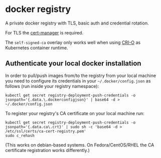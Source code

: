 docker registry
=

A private docker registry with TLS, basic auth and credential rotation.  

For TLS the [cert-manager](https://github.com/jetstack/cert-manager)
is required.  

The `self-signed-ca` overlay only works well when using
[CRI-O](https://github.com/cri-o/cri-o) as Kubernetes container runtime.


## Authenticate your local docker installation

In order to pull/push images from/to the registry from your local
machine you need to configure its credentials in your
`~/.docker/config.json` as follows (run inside your registry namespace):
```
kubectl get secret registry-deployment-push-credentials -o jsonpath='{.data.\.dockerconfigjson}' | base64 -d > ~/.docker/config.json
```

To register your registry's CA certificate on your local machine run:
```
kubectl get secret registry-deployment-push-credentials -o jsonpath='{.data.ca\.crt}' | sudo sh -c 'base64 -d > /etc/ssl/certs/ca-cert-registry.pem'
sudo c_rehash
```
(This works on debian-based systems. On Fedora/CentOS/RHEL the CA certificate registration works differently.)
